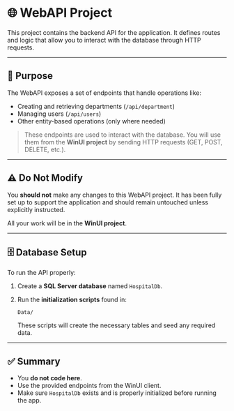 # 🌐 WebAPI Project

This project contains the backend API for the application. It defines routes and logic that allow you to interact with the database through HTTP requests.

---

## 📌 Purpose

The WebAPI exposes a set of endpoints that handle operations like:

- Creating and retrieving departments (`/api/department`)
- Managing users (`/api/users`)
- Other entity-based operations (only where needed)

> These endpoints are used to interact with the database. You will use them from the **WinUI project** by sending HTTP requests (GET, POST, DELETE, etc.).

---

## ⚠️ Do Not Modify

You **should not** make any changes to this WebAPI project. It has been fully set up to support the application and should remain untouched unless explicitly instructed.

All your work will be in the **WinUI project**.

---

## 🗄️ Database Setup

To run the API properly:

1. Create a **SQL Server database** named `HospitalDb`.
2. Run the **initialization scripts** found in:

   ```
   Data/
   ```

   These scripts will create the necessary tables and seed any required data.

---

## ✅ Summary

- You **do not code here**.
- Use the provided endpoints from the WinUI client.
- Make sure `HospitalDb` exists and is properly initialized before running the app.
